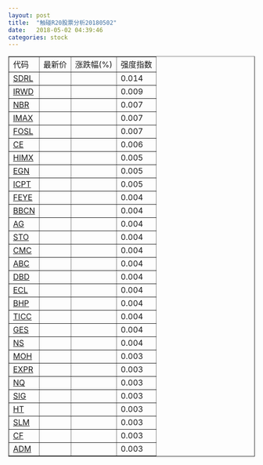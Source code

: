 ```yaml
---
layout: post
title:  "触碰R20股票分析20180502"
date:   2018-05-02 04:39:46
categories: stock
---
```

<script type="text/javascript">
var stockList = []
stockList.push('gb_sdrl');
stockList.push('gb_irwd');
stockList.push('gb_nbr');
stockList.push('gb_imax');
stockList.push('gb_fosl');
stockList.push('gb_ce');
stockList.push('gb_himx');
stockList.push('gb_egn');
stockList.push('gb_icpt');
stockList.push('gb_feye');
stockList.push('gb_bbcn');
stockList.push('gb_ag');
stockList.push('gb_sto');
stockList.push('gb_cmc');
stockList.push('gb_abc');
stockList.push('gb_dbd');
stockList.push('gb_ecl');
stockList.push('gb_bhp');
stockList.push('gb_ticc');
stockList.push('gb_ges');
stockList.push('gb_ns');
stockList.push('gb_moh');
stockList.push('gb_expr');
stockList.push('gb_nq');
stockList.push('gb_sig');
stockList.push('gb_ht');
stockList.push('gb_slm');
stockList.push('gb_cf');
stockList.push('gb_adm');
</script>

<table border="1">
 <tr>
 <td>代码</td>
  <td>最新价</td>
  <td>涨跌幅(%)</td>
 <td>强度指数</td>
</tr>
  <tr id="sdrl"><td><a href="http://stock.finance.sina.com.cn/usstock/quotes/SDRL.html" target="_blank">SDRL</a></td><td></td><td></td><td>0.014</td></tr>
  <tr id="irwd"><td><a href="http://stock.finance.sina.com.cn/usstock/quotes/IRWD.html" target="_blank">IRWD</a></td><td></td><td></td><td>0.009</td></tr>
  <tr id="nbr"><td><a href="http://stock.finance.sina.com.cn/usstock/quotes/NBR.html" target="_blank">NBR</a></td><td></td><td></td><td>0.007</td></tr>
  <tr id="imax"><td><a href="http://stock.finance.sina.com.cn/usstock/quotes/IMAX.html" target="_blank">IMAX</a></td><td></td><td></td><td>0.007</td></tr>
  <tr id="fosl"><td><a href="http://stock.finance.sina.com.cn/usstock/quotes/FOSL.html" target="_blank">FOSL</a></td><td></td><td></td><td>0.007</td></tr>
  <tr id="ce"><td><a href="http://stock.finance.sina.com.cn/usstock/quotes/CE.html" target="_blank">CE</a></td><td></td><td></td><td>0.006</td></tr>
  <tr id="himx"><td><a href="http://stock.finance.sina.com.cn/usstock/quotes/HIMX.html" target="_blank">HIMX</a></td><td></td><td></td><td>0.005</td></tr>
  <tr id="egn"><td><a href="http://stock.finance.sina.com.cn/usstock/quotes/EGN.html" target="_blank">EGN</a></td><td></td><td></td><td>0.005</td></tr>
  <tr id="icpt"><td><a href="http://stock.finance.sina.com.cn/usstock/quotes/ICPT.html" target="_blank">ICPT</a></td><td></td><td></td><td>0.005</td></tr>
  <tr id="feye"><td><a href="http://stock.finance.sina.com.cn/usstock/quotes/FEYE.html" target="_blank">FEYE</a></td><td></td><td></td><td>0.004</td></tr>
  <tr id="bbcn"><td><a href="http://stock.finance.sina.com.cn/usstock/quotes/BBCN.html" target="_blank">BBCN</a></td><td></td><td></td><td>0.004</td></tr>
  <tr id="ag"><td><a href="http://stock.finance.sina.com.cn/usstock/quotes/AG.html" target="_blank">AG</a></td><td></td><td></td><td>0.004</td></tr>
  <tr id="sto"><td><a href="http://stock.finance.sina.com.cn/usstock/quotes/STO.html" target="_blank">STO</a></td><td></td><td></td><td>0.004</td></tr>
  <tr id="cmc"><td><a href="http://stock.finance.sina.com.cn/usstock/quotes/CMC.html" target="_blank">CMC</a></td><td></td><td></td><td>0.004</td></tr>
  <tr id="abc"><td><a href="http://stock.finance.sina.com.cn/usstock/quotes/ABC.html" target="_blank">ABC</a></td><td></td><td></td><td>0.004</td></tr>
  <tr id="dbd"><td><a href="http://stock.finance.sina.com.cn/usstock/quotes/DBD.html" target="_blank">DBD</a></td><td></td><td></td><td>0.004</td></tr>
  <tr id="ecl"><td><a href="http://stock.finance.sina.com.cn/usstock/quotes/ECL.html" target="_blank">ECL</a></td><td></td><td></td><td>0.004</td></tr>
  <tr id="bhp"><td><a href="http://stock.finance.sina.com.cn/usstock/quotes/BHP.html" target="_blank">BHP</a></td><td></td><td></td><td>0.004</td></tr>
  <tr id="ticc"><td><a href="http://stock.finance.sina.com.cn/usstock/quotes/TICC.html" target="_blank">TICC</a></td><td></td><td></td><td>0.004</td></tr>
  <tr id="ges"><td><a href="http://stock.finance.sina.com.cn/usstock/quotes/GES.html" target="_blank">GES</a></td><td></td><td></td><td>0.004</td></tr>
  <tr id="ns"><td><a href="http://stock.finance.sina.com.cn/usstock/quotes/NS.html" target="_blank">NS</a></td><td></td><td></td><td>0.004</td></tr>
  <tr id="moh"><td><a href="http://stock.finance.sina.com.cn/usstock/quotes/MOH.html" target="_blank">MOH</a></td><td></td><td></td><td>0.003</td></tr>
  <tr id="expr"><td><a href="http://stock.finance.sina.com.cn/usstock/quotes/EXPR.html" target="_blank">EXPR</a></td><td></td><td></td><td>0.003</td></tr>
  <tr id="nq"><td><a href="http://stock.finance.sina.com.cn/usstock/quotes/NQ.html" target="_blank">NQ</a></td><td></td><td></td><td>0.003</td></tr>
  <tr id="sig"><td><a href="http://stock.finance.sina.com.cn/usstock/quotes/SIG.html" target="_blank">SIG</a></td><td></td><td></td><td>0.003</td></tr>
  <tr id="ht"><td><a href="http://stock.finance.sina.com.cn/usstock/quotes/HT.html" target="_blank">HT</a></td><td></td><td></td><td>0.003</td></tr>
  <tr id="slm"><td><a href="http://stock.finance.sina.com.cn/usstock/quotes/SLM.html" target="_blank">SLM</a></td><td></td><td></td><td>0.003</td></tr>
  <tr id="cf"><td><a href="http://stock.finance.sina.com.cn/usstock/quotes/CF.html" target="_blank">CF</a></td><td></td><td></td><td>0.003</td></tr>
  <tr id="adm"><td><a href="http://stock.finance.sina.com.cn/usstock/quotes/ADM.html" target="_blank">ADM</a></td><td></td><td></td><td>0.003</td></tr>
</table>
